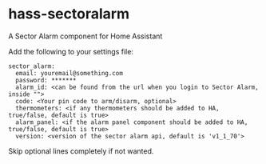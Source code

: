 # hass-sectoralarm

A Sector Alarm component for Home Assistant

Add the following to your settings file:
```
sector_alarm:
  email: youremail@something.com
  password: *******
  alarm_id: <can be found from the url when you login to Sector Alarm, inside "">
  code: <Your pin code to arm/disarm, optional>
  thermometers: <if any thermometers should be added to HA, true/false, default is true>
  alarm_panel: <if the alarm panel component should be added to HA, true/false, default is true>
  version: <version of the sector alarm api, default is 'v1_1_70'>
```

Skip optional lines completely if not wanted.